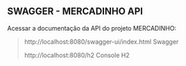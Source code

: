 
## SWAGGER - MERCADINHO API

Acessar a documentação da API do projeto MERCADINHO:

> http://localhost:8080/swagger-ui/index.html Swagger
> 
> 
> http://localhost:8080/h2 Console H2
